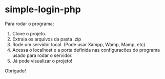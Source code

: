 # simple-login-php

Para rodar o programa:

1. Clone o projeto.
2. Extraia os arquivos da pasta .zip
3. Rode um servidor local. (Pode usar Xampp, Wamp, Mamp, etc)
4. Acessa o localhost e a porta definida nas configuracões do programa usado para rodar o servidor.
5. Já pode visualizar o projeto!

Obrigado!
